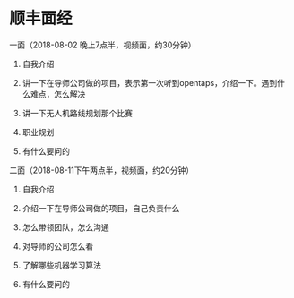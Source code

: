 # 顺丰面经


一面（2018-08-02 晚上7点半，视频面，约30分钟）

1. 自我介绍

2. 讲一下在导师公司做的项目，表示第一次听到opentaps，介绍一下。遇到什么难点，怎么解决

3. 讲一下无人机路线规划那个比赛

4. 职业规划

5. 有什么要问的


二面（2018-08-11下午两点半，视频面，约20分钟）

1. 自我介绍

2. 介绍一下在导师公司做的项目，自己负责什么

3. 怎么带领团队，怎么沟通

4. 对导师的公司怎么看

5. 了解哪些机器学习算法

6. 有什么要问的

